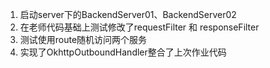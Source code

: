 1. 启动server下的BackendServer01、BackendServer02
2. 在老师代码基础上测试修改了requestFilter 和 responseFilter
3. 测试使用route随机访问两个服务
4. 实现了OkhttpOutboundHandler整合了上次作业代码